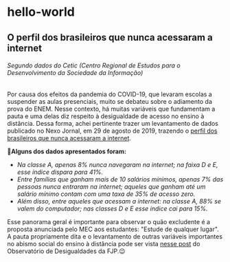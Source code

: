 # hello-world
## **O perfil dos brasileiros que nunca acessaram a internet**
###### *Segundo dados do Cetic (Centro Regional de Estudos para o Desenvolvimento da Sociedade da Informação)*

Por causa dos efeitos da pandemia do COVID-19, que levaram escolas a suspender as aulas presenciais, muito se debateu sobre o adiamento da prova do ENEM. Nesse contexto, há muitas variáveis que fundamentam a pauta e uma delas diz respeito à desigualdade de acesso no ensino à distância. Dessa forma, achei pertinente trazer um levantamento de dados publicado no Nexo Jornal, em 29 de agosto de 2019, trazendo o [perfil dos brasileiros que nunca acessaram a internet](https://www.nexojornal.com.br/expresso/2019/08/29/O-perfil-dos-brasileiros-que-nunca-acessaram-a-internet). 

:pushpin:**Alguns dos dados apresentados foram:**
- *Na classe A, apenas 8% nunca navegaram na internet; na faixa D e E, esse índice dispara para 41%.*
- *Entre famílias que ganham mais de 10 salários mínimos, apenas 7% das pessoas nunca entraram na internet; aqueles que ganham até um salário mínimo contam com uma taxa de 35% de acesso zero.*
- *Além disso, entre aqueles que acessam a internet: na classe A, 88% se valem do computador; nas classes D e E esse índice cai para 15%.*

Esse panorama geral é importante para observar o quão excludente é a proposta anunciada pelo MEC aos estudantes: "Estude de qualquer lugar". A pauta propriamente dita e o levantamento de outras variáveis importantes no abismo social do ensino à distância pode ser vista [nesse post](http://observatoriodesigualdades.fjp.mg.gov.br/?p=1058) do Observatório de Desigualdades da FJP.:wink:
